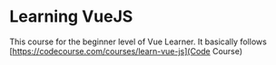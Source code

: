 # Learning VueJS

This course for the beginner level of Vue Learner. It basically follows [https://codecourse.com/courses/learn-vue-js](Code Course)
